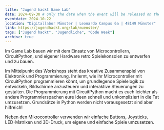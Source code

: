 ```yaml
---
title: "Jugend hackt Game Lab"
date: 2024-09-30 # only the date when the event will be released on the website
eventdate: 2024-10-22
location: "Digitallabor Münster | Leonardo Campus 6a | 48149 Münster"
link: https://jugendhackt.org/lab/muenster/
tags: ["Jugend hackt", "Jugendliche", "Code Week"]
archive: true
---
```


Im Game Lab bauen wir mit dem Einsatz von Microcontrollern, CircuitPython, und eigener Hardware retro Spielekonsolen zu entwerfen und zu bauen.

Im Mittelpunkt des Workshops steht das kreative Zusammenspiel von Elektronik und Programmierung. Ihr lernt, wie ihr Microcontroller mit CircuitPython programmieren könnt, um grundlegende Spielelogik zu entwickeln, Bildschirme anzusteuern und interaktive Steuerungen zu gestalten. Die Programmierung mit CircuitPython macht es euch leichter als andere Programmierspachen eure Ideen schnell und unkompliziert in die Tat umzusetzen. Grundsätze in Python werden nicht vorausgesetzt sind aber hilfreich!

Neben den Mikrocontroller verwenden wir einfache Buttons, Joysticks, LED-Matrixen und 3D-Druck, um eigene und einfache Spiele umzusetzen.
